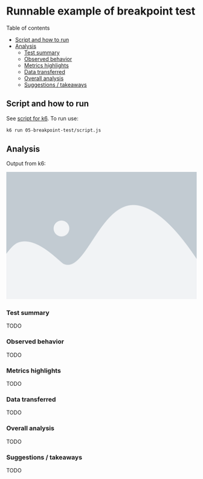 # Runnable example of breakpoint test

Table of contents

- [Script and how to run](#script-and-how-to-run)
- [Analysis](#analysis)
  - [Test summary](#test-summary)
  - [Observed behavior](#observed-behavior)
  - [Metrics highlights](#metrics-highlights)
  - [Data transferred](#data-transferred)
  - [Overall analysis](#overall-analysis)
  - [Suggestions / takeaways](#suggestions--takeaways)

## Script and how to run

See [script for k6](script.js). To run use:

```bash
k6 run 05-breakpoint-test/script.js
```

## Analysis

Output from k6:

![result](result.png)

### Test summary

TODO

### Observed behavior

TODO

### Metrics highlights

TODO

### Data transferred

TODO

### Overall analysis

TODO

### Suggestions / takeaways

TODO